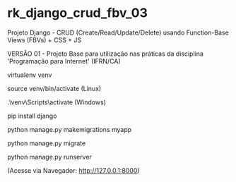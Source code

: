 # rk_django_crud_fbv_03
Projeto Django - CRUD (Create/Read/Update/Delete) usando Function-Base Views (FBVs) + CSS + JS

VERSÃO 01 - Projeto Base para utilização nas práticas da disciplina 'Programação para Internet' (IFRN/CA)

virtualenv venv

source venv/bin/activate (Linux)

.\venv\Scripts\activate (Windows)

pip install django

python manage.py makemigrations myapp

python manage.py migrate

python manage.py runserver

(Acesse via Navegador: http://127.0.0.1:8000)
